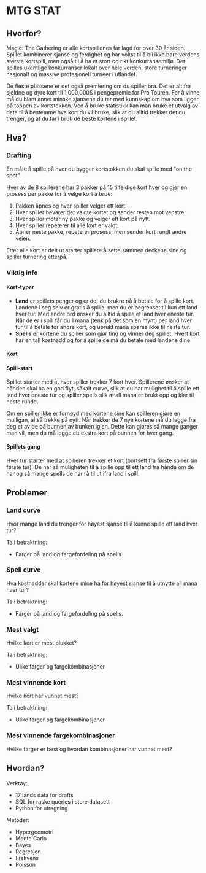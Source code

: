 # MTG STAT

## Hvorfor?
Magic: The Gathering er alle kortspillenes far lagd for over 30 år siden. Spillet kombinerer sjanse og ferdighet og har vokst til å bli ikke bare verdens største kortspill, men også til å ha et stort og rikt konkurransemiljø. Det spilles ukentlige konkurranser lokalt over hele verden, store turneringer nasjonalt og massive profesjonell turnéer i utlandet. 

De fleste plassene er det også premiering om du spiller bra. Det er alt fra sjeldne og dyre kort til 1,000,000$ i pengepremie for Pro Touren. For å vinne må du blant annet minske sjansene du tar med kunnskap om hva som ligger på toppen av kortstokken. Ved å bruke statistikk kan man bruke et utvalg av data til å bestemme hva kort du vil bruke, slik at du alltid trekker det du trenger, og at du tar i bruk de beste kortene i spillet.

## Hva?
### Drafting
En måte å spille på hvor du bygger kortstokken du skal spille med "on the spot".

Hver av de 8 spillerene har 3 pakker på 15 tilfeldige kort hver og gjør en prosess per pakke for å velge kort å brue:
1. Pakken åpnes og hver spiller velger ett kort.
2. Hver spiller bevarer det valgte kortet og sender resten mot venstre.
3. Hver spiller motar ny pakke og velger ett kort på nytt.
4. Hver spiller repeterer til alle kort er valgt.
5. Åpner neste pakke, repeterer prosess, men sender kort rundt andre veien.

Etter alle kort er delt ut starter spillere å sette sammen deckene sine og spiller turnering etterpå. 

### Viktig info

#### Kort-typer
- **Land** er spillets penger og er det du brukre på å betale for å spille kort. Landene i seg selv er gratis å spille, men du er begrenset til kun ett land hver tur. Med andre ord ønsker du alltid å spille et land hver eneste tur. Når de er i spill får du 1 mana (tenk på det som en mynt) per land hver tur til å betale for andre kort, og ubrukt mana spares ikke til neste tur.
- **Spells** er kortene du spiller som gjør ting og vinner deg spillet. Hvert kort har en tall kostnadd og for å spille de må du betale med landene dine

#### Kort 

#### Spill-start
Spillet starter med at hver spiller trekker 7 kort hver. Spillerene ønsker at hånden skal ha en god flyt, såkalt curve, slik at du har mulighet til å spille ett land hver eneste tur og spiller spells slik at all mana er brukt opp og klar til neste runde.

Om en spiller ikke er fornøyd med kortene sine kan spilleren gjøre en mulligan, altså trekke på nytt. Når trekker de 7 nye kortene må du legge fra deg et av de på bunnen av bunken igjen. Dette kan gjøres så mange ganger man vil, men du må legge ett ekstra kort på bunnen for hver gang.

#### Spillets gang
Hver tur starter med at spilleren trekker et kort (bortsett fra første spiller sin første tur). De har så muligheten til å spille opp til ett land fra hånda om de har og så mange spells de har rå til ut ifra land i spill.

## Problemer
### Land curve
Hvor mange land du trenger for høyest sjanse til å kunne spille ett land hver tur?

Ta i betraktning:
- Farger på land og fargefordeling på spells.

### Spell curve
Hva kostnadder skal kortene mine ha for høyest sjanse til å utnytte all mana hver tur?

Ta i betraktning:
- Farger på land og fargefordeling på spells.

### Mest valgt
Hvilke kort er mest plukket?

Ta i betraktning:
- Ulike farger og fargekombinasjoner

### Mest vinnende kort
Hvilke kort har vunnet mest?

Ta i betraktning:
- Ulike farger og fargekombinasjoner

### Mest vinnende fargekombinasjoner
Hvilke farger er best og hvordan kombinasjoner har vunnet mest?

## Hvordan?

Verktøy:
- 17 lands data for drafts
- SQL for raske queries i store datasett
- Python for utregning

Metoder:
- Hypergeometri
- Monte Carlo
- Bayes
- Regresjon
- Frekvens
- Poisson
